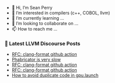 - 👋 Hi, I’m Sean Perry
- 👀 I’m interested in compilers (c++, COBOL, llvm)
- 🌱 I’m currently learning ...
- 💞️ I’m looking to collaborate on ...
- 📫 How to reach me ...

<!---
s66perry/s66perry is a ✨ special ✨ repository because its `README.md` (this file) appears on your GitHub profile.
You can click the Preview link to take a look at your changes.
--->
### 📕 Latest LLVM Discourse Posts

<!-- DISCOURSE-LLVM:START -->
- [RFC: clang-format github action](https://discourse.llvm.org/t/rfc-clang-format-github-action/73391?page=2#post_32)
- [Phabricator is very slow](https://discourse.llvm.org/t/phabricator-is-very-slow/73132#post_12)
- [RFC: clang-format github action](https://discourse.llvm.org/t/rfc-clang-format-github-action/73391?page=2#post_31)
- [RFC: clang-format github action](https://discourse.llvm.org/t/rfc-clang-format-github-action/73391?page=2#post_30)
- [How to avoid duplicate code in gpu.launch](https://discourse.llvm.org/t/how-to-avoid-duplicate-code-in-gpu-launch/73503#post_3)
<!-- DISCOURSE-LLVM:END -->
